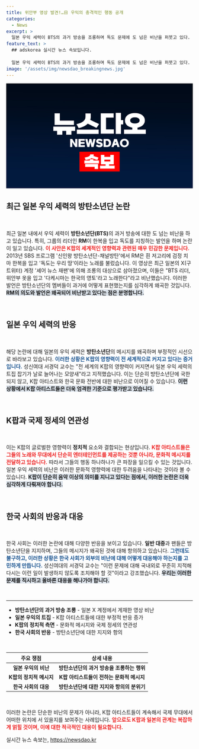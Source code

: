 ```yaml
---
title: 위안부 영상 발견!…日 우익의 충격적인 행동 공개
categories:
  - News
excerpt: >
  일본 우익 세력이 BTS의 과거 방송을 조롱하며 독도 문제에 도 넘은 비난을 퍼붓고 있다. K팝의 위상에도 불구하고 불거지는 갈등, 이 사건의 배경은 무엇인지 알아보자!
feature_text: >
  ## adskorea 실시간 뉴스 속보입니다.

  일본 우익 세력이 BTS의 과거 방송을 조롱하며 독도 문제에 도 넘은 비난을 퍼붓고 있다. K팝의 위상에도 불구하고 불거지는 갈등, 이 사건의 배경은 무엇인지 알아보자!
image: '/assets/img/newsdao_breakingnews.jpg'
---
```


<p><img src="/assets/img/newsdao_breakingnews.jpg" alt="adskorea 속보" /></p>

<h2 data-ke-size="size26">최근 일본 우익 세력의 방탄소년단 논란</h2>

<p data-ke-size="size16">&nbsp;</p>

<p>최근 일본 내에서 우익 세력이 <b>방탄소년단(BTS)</b>의 과거 방송에 대한 도 넘는 비난을 하고 있습니다. 특히, 그룹의 리더인 <b>RM</b>이 한복을 입고 독도를 지칭하는 발언을 하며 논란이 일고 있습니다. <b><span style="color: #ee2323;">이 사안은 K팝의 세계적인 영향력과 관련된 매우 민감한 문제입니다.</span></b> 2013년 SBS 프로그램 '신인왕 방탄소년단-채널방탄'에서 RM은 흰 저고리에 검정 치마 한복을 입고 '독도는 우리 땅'이라는 노래를 불렀습니다. 이 영상은 최근 일본의 X(구 트위터) 계정 '셰어 뉴스 재팬'에 의해 조롱의 대상으로 삼아졌으며, 이들은 "BTS 리더, 위안부 옷을 입고 '다케시마는 한국의 영토'라고 노래한다"라고 비난했습니다. 이러한 발언은 방탄소년단의 멤버들이 과거에 어떻게 표현했는지를 심각하게 왜곡한 것입니다. <b><span style="background-color: #21538527;">RM의 의도와 발언은 왜곡되어 비난받고 있다는 점은 분명합니다.</span></b></p>

<p data-ke-size="size16">&nbsp;</p>

<h2 data-ke-size="size26">일본 우익 세력의 반응</h2>

<p data-ke-size="size16">&nbsp;</p>

<p>해당 논란에 대해 일본의 우익 세력은 <b>방탄소년단</b>의 메시지를 왜곡하며 부정적인 시선으로 바라보고 있습니다. <b><span style="color: #1a5490;">이러한 상황은 K팝의 영향력이 전 세계적으로 커지고 있다는 증거입니다.</span></b> 성신여대 서경덕 교수는 "전 세계의 K팝의 영향력이 커지면서 일본 우익 세력의 트집 잡기가 날로 늘어나는 모양새"라고 지적했습니다. 이는 단순히 방탄소년단에 국한되지 않고, K팝 아티스트와 한국 문화 전반에 대한 비난으로 이어질 수 있습니다. <b><span style="background-color: #21538527;">이런 상황에서 K팝 아티스트들은 더욱 엄격한 기준으로 평가받고 있습니다.</span></b></p>

<p data-ke-size="size16">&nbsp;</p>

<h2 data-ke-size="size26">K팝과 국제 정세의 연관성</h2>

<p data-ke-size="size16">&nbsp;</p>

<p>이는 K팝의 글로벌한 영향력이 <b>정치적</b> 요소와 결합되는 현상입니다. <b><span style="color: #ee2323;">K팝 아티스트들은 그들의 노래와 무대에서 단순히 엔터테인먼트를 제공하는 것뿐 아니라, 문화적 메시지를 전달하고 있습니다.</span></b> 따라서 그들의 행동 하나하나가 큰 파장을 일으킬 수 있는 것입니다. 일본 우익 세력의 비난은 이러한 문화적 영향력에 대한 두려움을 나타내는 것이라 볼 수 있습니다. <b><span style="background-color: #21538527;">K팝이 단순히 음악 이상의 의미를 지니고 있다는 점에서, 이러한 논란은 더욱 심각하게 다뤄져야 합니다.</span></b></p>

<p data-ke-size="size16">&nbsp;</p>

<h2 data-ke-size="size26">한국 사회의 반응과 대응</h2>

<p data-ke-size="size16">&nbsp;</p>

<p>한국 사회는 이러한 논란에 대해 다양한 반응을 보이고 있습니다. <b>일반 대중</b>과 팬들은 방탄소년단을 지지하며, 그들의 메시지가 왜곡된 것에 대해 항의하고 있습니다. <b><span style="color: #1a5490;">그런데도 불구하고, 이러한 상황은 한국 사회가 외부의 비난에 대해 어떻게 대응해야 하는지를 고민하게 만듭니다.</span></b> 성신여대의 서경덕 교수는 "이런 문제에 대해 국내외로 꾸준히 지적해 다시는 이런 일이 발생하지 않도록 조치해야 할 것"이라고 강조했습니다. <b><span style="background-color: #21538527;">우리는 이러한 문제를 직시하고 올바른 대응을 해나가야 합니다.</span></b></p>

<p data-ke-size="size16">&nbsp;</p>

<hr>

<ul>
    <li><b>방탄소년단의 과거 방송 조롱</b> - 일본 X 계정에서 게재한 영상 비난</li>
    <li><b>일본 우익의 트집</b> - K팝 아티스트들에 대한 부정적 반응 증가</li>
    <li><b>K팝의 정치적 측면</b> - 문화적 메시지와 국제 정세의 연관성</li>
    <li><b>한국 사회의 반응</b> - 방탄소년단에 대한 지지와 항의</li>
</ul>

<p data-ke-size="size16">&nbsp;</p>

<table>
    <thead>
        <tr>
            <th><b>주요 쟁점</b></th>
            <th><b>상세 내용</b></th>
        </tr>
    </thead>
    <tbody>
        <tr>
            <td style="text-align: center; height: 17px;"><b>일본 우익의 비난</b></td>
            <td style="text-align: center; height: 17px;"><b>방탄소년단의 과거 방송을 조롱하는 행위</b></td>
        </tr>
        <tr>
            <td style="text-align: center; height: 17px;"><b>K팝의 정치적 메시지</b></td>
            <td style="text-align: center; height: 17px;"><b>K팝 아티스트들이 전하는 문화적 메시지</b></td>
        </tr>
        <tr>
            <td style="text-align: center; height: 17px;"><b>한국 사회의 대응</b></td>
            <td style="text-align: center; height: 17px;"><b>방탄소년단에 대한 지지와 항의의 분위기</b></td>
        </tr>
    </tbody>
</table>

<p data-ke-size="size16">&nbsp;</p>

<p>이러한 논란은 단순한 비난의 문제가 아니라, K팝 아티스트들이 계속해서 국제 무대에서 어떠한 위치에 서 있을지를 보여주는 사례입니다. <b><span style="color: #ee2323;">앞으로도 K팝과 일본의 관계는 복잡하게 얽힐 것이며, 이에 대한 적극적인 대응이 필요합니다.</span></b></p>
실시간 뉴스 속보는, <a href="https://newsdao.kr" rel="dofollow">https://newsdao.kr</a>


